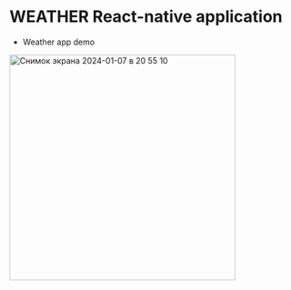 # WEATHER React-native application

- Weather app demo

    
<img width="397" alt="Снимок экрана 2024-01-07 в 20 55 10" src="https://github.com/deceser/weather-native/assets/101974867/8f6cdcc5-5a24-4a8f-81df-e32f8660f3a6">




